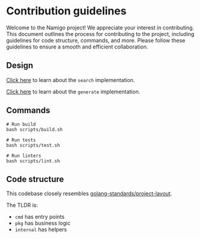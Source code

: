 # Contribution guidelines

Welcome to the Namigo project! We appreciate your interest in contributing.
This document outlines the process for contributing to the project, including
guidelines for code structure, commands, and more. Please follow these guidelines
to ensure a smooth and efficient collaboration.

## Design

[Click here](docs/search_approach.md) to learn about the `search` implementation.

[Click here](docs/generate_approach.md) to learn about the `generate` implementation.

## Commands

```shell
# Run build
bash scripts/build.sh

# Run tests
bash scripts/test.sh

# Run linters
bash scripts/lint.sh
```

## Code structure

This codebase closely resembles [golang-standards/project-layout].

The TLDR is:

- `cmd` has entry points
- `pkg` has business logic
- `internal` has helpers

[golang-standards/project-layout]: https://github.com/golang-standards/project-layout
